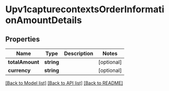 # Upv1capturecontextsOrderInformationAmountDetails

## Properties
Name | Type | Description | Notes
------------ | ------------- | ------------- | -------------
**totalAmount** | **string** |  | [optional] 
**currency** | **string** |  | [optional] 

[[Back to Model list]](../README.md#documentation-for-models) [[Back to API list]](../README.md#documentation-for-api-endpoints) [[Back to README]](../README.md)


